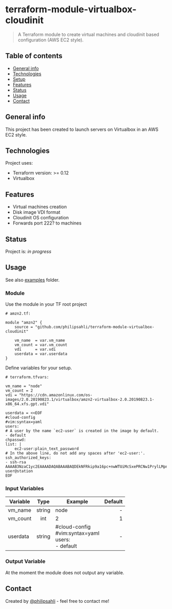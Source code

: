 # terraform-module-virtualbox-cloudinit

> A Terraform module to create virtual machines and cloudinit based configuration (AWS EC2 style).

## Table of contents
* [General info](#general-info)
* [Technologies](#technologies)
* [Setup](#setup)
* [Features](#features)
* [Status](#status)
* [Usage](#usage)
* [Contact](#contact)

## General info

This project has been created to launch servers on Virtualbox in an AWS EC2 style.

## Technologies
Project uses:
* Terraform version: >= 0.12
* Virtualbox

## Features

* Virtual machines creation
* Disk image VDI format
* Cloudinit OS configuration
* Forwards port 222? to machines

## Status

Project is: _in progress_

## Usage

See also [examples](examples/) folder.

### Module

Use the module in your TF root project

    # amzn2.tf:

    module "amzn2" {
        source = "github.com/philipsahli/terraform-module-virtualbox-cloudinit"

        vm_name  = var.vm_name
        vm_count = var.vm_count
        vdi      = var.vdi
        userdata = var.userdata
    }

Define variables for your setup.

    # terraform.tfvars:

    vm_name = "node"
    vm_count = 2
    vdi = "https://cdn.amazonlinux.com/os-images/2.0.20190823.1/virtualbox/amzn2-virtualbox-2.0.20190823.1-x86_64.xfs.gpt.vdi"

    userdata = <<EOF
    #cloud-config
    #vim:syntax=yaml
    users:
    # A user by the name `ec2-user` is created in the image by default.
    - default
    chpasswd:
    list: |
        ec2-user:plain_text_password
    # In the above line, do not add any spaces after 'ec2-user:'.
    ssh_authorized_keys:
    - ssh-rsa AAAAB3NzaC1yc2EAAAADAQABAAABAQDEkNFRkip9a16pc+nwWTUiMcSxePRCNw1PrylLMpnyKo5pT/ user@station
    EOF


### Input Variables

| Variable |      Type     |  Example | Default|
|----------|:-------------:|----------|-------:|
| vm_name  |    string     |  node    |   -    |
| vm_count |    int        |  2       |   1    |
| userdata |    string     |#cloud-config <br> #vim:syntax=yaml <br>users: <br>- default|   -    |

### Output Variable

At the moment the module does not output any variable.

## Contact

Created by [@philipsahli](https://github.com/philipsahli) - feel free to contact me!